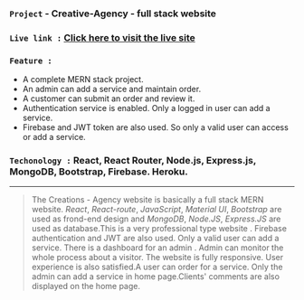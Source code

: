 ### `Project` - Creative-Agency - full stack website

### `Live link :`  [Click here to visit the live site](https://creative-agency-33a1d.web.app/)

### `Feature :`
* A complete MERN stack project. <br>
* An admin can add a service and maintain order. <br>
* A customer can submit an order and review it. <br>
* Authentication service is enabled. Only a logged in user can add a service. <br>
* Firebase and JWT token are also used. So only a valid user can access or add a service. <br>

### `Techonology :` React, React Router, Node.js, Express.js, MongoDB, Bootstrap, Firebase. Heroku. <br>
---

> The Creations - Agency website is basically a full stack MERN website. *React*, *React-route*, *JavaScript*, *Material UI*, *Bootstrap*  are used as frond-end design and *MongoDB*, *Node.JS*, *Express.JS* are used as database.This is a very professional type website . Firebase authentication and JWT are also used. Only a valid user can add a service. There is a dashboard for an admin . Admin can monitor the whole process about a visitor. The website is fully responsive. User experience is also satisfied.A user can order for a service. Only the admin can add a service in home page.Clients' comments are also  displayed on the home page.



